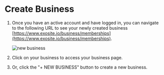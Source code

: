 # Create Business

1. Once you have an active account and have logged in, you can navigate to the following URL to see your newly created business [https://www.exosite.io/business/memberships](https://www.exosite.io/business/memberships).

   ![new business](../assets/new_business.png)

1. Click on your business to access your business page.
1. Or, click the "+ NEW BUSINESS" button to create a new business.